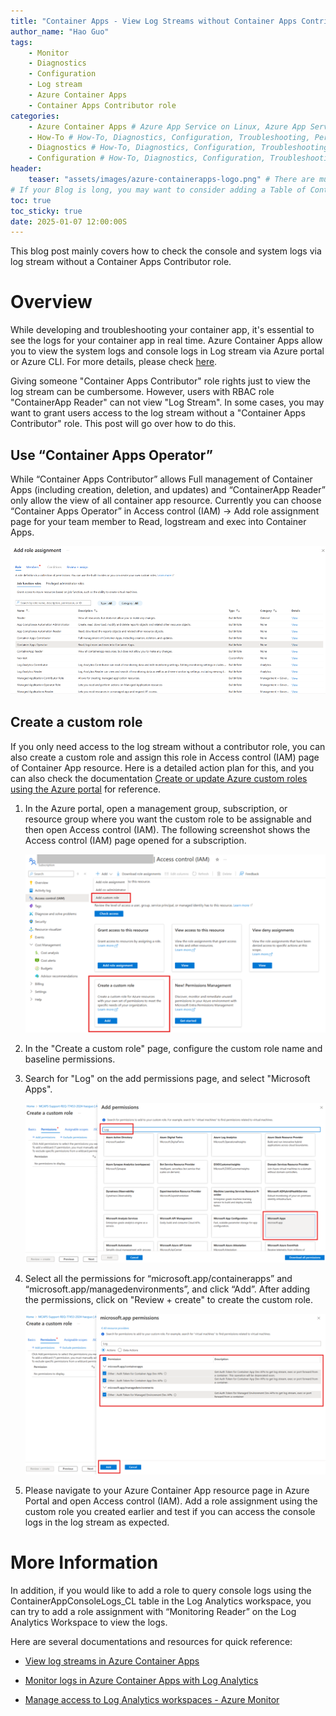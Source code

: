 ```yaml
---
title: "Container Apps - View Log Streams without Container Apps Contributor role"
author_name: "Hao Guo"
tags:
    - Monitor
    - Diagnostics
    - Configuration
    - Log stream
    - Azure Container Apps
    - Container Apps Contributor role
categories:
    - Azure Container Apps # Azure App Service on Linux, Azure App Service on Windows, Function App, Azure VM, Azure SDK
    - How-To # How-To, Diagnostics, Configuration, Troubleshooting, Performance
    - Diagnostics # How-To, Diagnostics, Configuration, Troubleshooting, Performance
    - Configuration # How-To, Diagnostics, Configuration, Troubleshooting, Performance
header:
    teaser: "assets/images/azure-containerapps-logo.png" # There are multiple logos that can be used in "/assets/images" if you choose to add one.
# If your Blog is long, you may want to consider adding a Table of Contents by adding the following two settings.
toc: true
toc_sticky: true
date: 2025-01-07 12:00:00S
---
```



This blog post mainly covers how to check the console and system logs via log stream without a Container Apps Contributor role.


# Overview
While developing and troubleshooting your container app, it's essential to see the logs for your container app in real time. Azure Container Apps allow you to view the system logs and console logs in Log stream via Azure portal or Azure CLI. For more details, please check [here](https://learn.microsoft.com/en-us/azure/container-apps/log-streaming?tabs=bash).

Giving someone "Container Apps Contributor" role rights just to view the log stream can be cumbersome. However, users with RBAC role "ContainerApp Reader" can not view "Log Stream". In some cases, you may want to grant users access to the log stream without a "Container Apps Contributor" role. This post will go over how to do this.

## Use “Container Apps Operator”

While “Container Apps Contributor” allows Full management of Container Apps (including creation, deletion, and updates) and “ContainerApp Reader” only allow the view of all container app resource. Currently you can choose “Container Apps Operator” in Access control (IAM) -> Add role assignment page for your team member to Read, logstream and exec into Container Apps.

![Use “Container Apps Operator”](/media/2025/01/aca-view-logstream-without-contributor-role-1.png)

## Create a custom role

If you only need access to the log stream without a contributor role, you can also create a custom role and assign this role in Access control (IAM) page of Container App resource. Here is a detailed action plan for this, and you can also check the documentation [Create or update Azure custom roles using the Azure portal](https://learn.microsoft.com/en-us/azure/role-based-access-control/custom-roles-portal) for reference.

1. In the Azure portal, open a management group, subscription, or resource group where you want the custom role to be assignable and then open Access control (IAM). The following screenshot shows the Access control (IAM) page opened for a subscription.

   ![Create a custom role - step 1](/media/2025/01/aca-view-logstream-without-contributor-role-2.png)

2. In the "Create a custom role" page, configure the custom role name and baseline permissions.

3. Search for "Log" on the add permissions page, and select "Microsoft Apps".
   
   ![Create a custom role - step 3](/media/2025/01/aca-view-logstream-without-contributor-role-3.png)

4. Select all the permissions for “microsoft.app/containerapps” and “microsoft.app/managedenvironments”, and click “Add”. After adding the permissions, click on "Review + create" to create the custom role.
   
   ![Create a custom role - step 4](/media/2025/01/aca-view-logstream-without-contributor-role-4.png)

5. Please navigate to your Azure Container App resource page in Azure Portal and open Access control (IAM).  Add a role assignment using the custom role you created earlier and test if you can access the console logs in the log stream as expected.  


# More Information

In addition, if you would like to add a role to query console logs using the ContainerAppConsoleLogs_CL table in the Log Analytics workspace, you can try to add a role assignment with “Monitoring Reader” on the Log Analytics Workspace to view the logs.

Here are several documentations and resources for quick reference:

- [View log streams in Azure Container Apps](https://learn.microsoft.com/en-us/azure/container-apps/log-streaming?tabs=bash)

- [Monitor logs in Azure Container Apps with Log Analytics](https://learn.microsoft.com/en-us/azure/container-apps/log-monitoring?tabs=bash)

- [Manage access to Log Analytics workspaces - Azure Monitor](https://learn.microsoft.com/en-us/azure/azure-monitor/logs/manage-access?tabs=portal)

